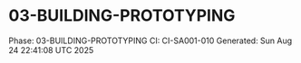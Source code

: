 # 03-BUILDING-PROTOTYPING
Phase: 03-BUILDING-PROTOTYPING
CI: CI-SA001-010
Generated: Sun Aug 24 22:41:08 UTC 2025
